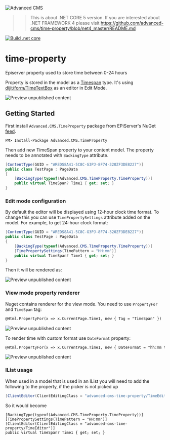 ![Advanced CMS](assets/logo.png "Advanced CMS")

>> This is about .NET CORE 5 version. If you are interested about .NET FRAMEWORK 4 please visit https://github.com/advanced-cms/time-property/blob/net4_master/README.md

[![Build .net core](https://github.com/advanced-cms/time-property/actions/workflows/time-property-dotnet-core.yml/badge.svg)](https://github.com/advanced-cms/time-property/actions/workflows/time-property-dotnet-core.yml)

# time-property
Episerver property used to store time between 0-24 hours

Property is stored in the model as a [Timespan](https://docs.microsoft.com/en-us/dotnet/api/system.timespan) type.
It's using [dijit/form/TimeTextBox](https://dojotoolkit.org/reference-guide/1.10/dijit/form/TimeTextBox.html) as an editor in Edit Mode.

![Preview unpublished content](assets/documentation/timespan_editor.png "Preview unpublished content")

## Getting Started
First install `Advanced.CMS.TimeProperty` package from EPiServer's NuGet [feed](https://nuget.episerver.com/).
```
PM> Install-Package Advanced.CMS.TimeProperty
```
Then add new TimeSpan property to your content model. The property needs to be annotated with `BackingType` attribute.

```csharp
[ContentType(GUID = "AREDS8A41-5C8C-G3PJ-8F74-320ZF3DE8227")]
public class TestPage : PageData
{
    [BackingType(typeof(Advanced.CMS.TimeProperty.TimeProperty))]
    public virtual TimeSpan? Time1 { get; set; }
}
```

### Edit mode configuration

By default the editor will be displayed using 12-hour clock time format. 
To change this you can use `TimePropertySettings` attribute added on the model.
For example, to get 24-hour clock format:

```csharp
[ContentType(GUID = "AREDS8A41-5C8C-G3PJ-8F74-320ZF3DE8227")]
public class TestPage : PageData
{
    [BackingType(typeof(Advanced.CMS.TimeProperty.TimeProperty))]
    [TimePropertySettings(TimePattern = "HH:mm")]
    public virtual TimeSpan? Time1 { get; set; }
}
```

Then it will be rendered as:

![Preview unpublished content](assets/documentation/timespan_editor_with_custom_time_format.png "Preview unpublished content")

### View mode property renderer

Nuget contains renderer for the view mode. You need to use `PropertyFor` and `TimeSpan` tag:

```asp
@Html.PropertyFor(x => x.CurrentPage.Time1, new { Tag = "TimeSpan" })
```

![Preview unpublished content](assets/documentation/timespan_view_mode_renderer.png "Preview unpublished content")

To render time with custom format use `DateFormat` property:

```asp
@Html.PropertyFor(x => x.CurrentPage.Time1, new { DateFormat = "hh:mm tt", Tag = "TimeSpan" })
```

![Preview unpublished content](assets/documentation/timespan_view_mode_renderer_with_format.png "Preview unpublished content")

### IList usage
When used in a model that is used in an IList you will need to add the following to the property, if the picker is not picked up

```csharp
[ClientEditor(ClientEditingClass = "advanced-cms-time-property/TimeEditor")]
```

So it would become

```chsarp
[BackingType(typeof(Advanced.CMS.TimeProperty.TimeProperty))]
[TimePropertySettings(TimePattern = "HH:mm")]
[ClientEditor(ClientEditingClass = "advanced-cms-time-property/TimeEditor")]
public virtual TimeSpan? Time1 { get; set; }
```
